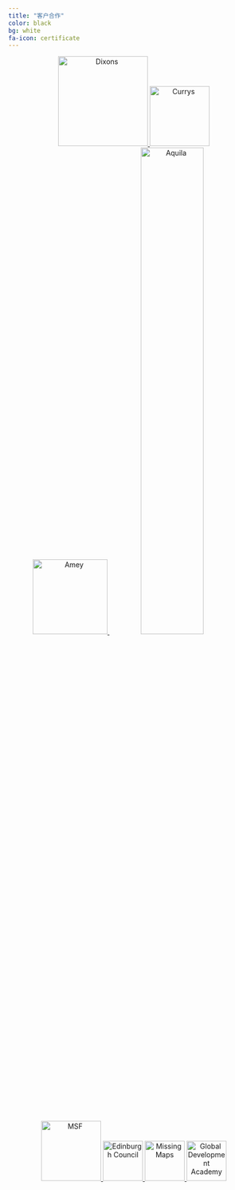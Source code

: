 ```yaml
---
title: "客户合作"
color: black  
bg: white
fa-icon: certificate
---
```


<div style="text-align: center">

<a href="//www.dixonscarphonegroup.com">
   <img class="img-sponsor" alt="Dixons" src="{{ site.baseurl }}/img/1.png" style="height: 180px;">
</a>

<a href="//www.currys.co.uk">
   <img class="img-sponsor" alt="Currys" src="{{ site.baseurl }}/img/2.png" style="height: 120px;">
</a>

</div>

<div style="text-align: center">

<a href="//www.amey.co.uk">
   <img class="img-sponsor" alt="Amey" src="{{ site.baseurl }}/img/3.png" style="height: 150px;">
</a>

<a href="//www.aquilainsight.com">
   <img class="img-sponsor" alt="Aquila" src="{{ site.baseurl }}/img/4.png" style="width: 50%; height: auto;">
</a>

</div>
<div style="text-align: center">

<a href="//www.msf.org">
   <img class="img-sponsor" alt="MSF" src="{{ site.baseurl }}/img/5.png" style="height: 120px;">
</a>

<a href="//www.edinburgh.gov.uk/">
   <img class="img-sponsor" alt="Edinburgh Council" src="{{ site.baseurl }}/img/6.svg" style="height: 80px;">
</a>

<a href="//www.missingmaps.org/">
   <img class="img-sponsor" alt="Missing Maps" src="{{ site.baseurl }}/img/7.png" style="height: 80px;">
</a>

<a href="//www.ed.ac.uk/schools-departments/global-development">
   <img class="img-sponsor" alt="Global Development Academy" src="{{ site.baseurl }}/img/8.jpg" style="height: 80px;">
</a>

</div>
